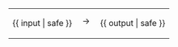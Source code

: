 <table>
<tr>
  <td>

{{ input | safe }}
  </td>
  <td valign="bottom"><span id="arrow">&nbsp;→&nbsp;</span><br><br></td>
  <td valign="bottom">

{{ output | safe }}
  </td>
</tr>
</table>
